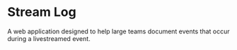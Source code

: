 # Stream Log

A web application designed to help large teams document events that occur during
a livestreamed event.